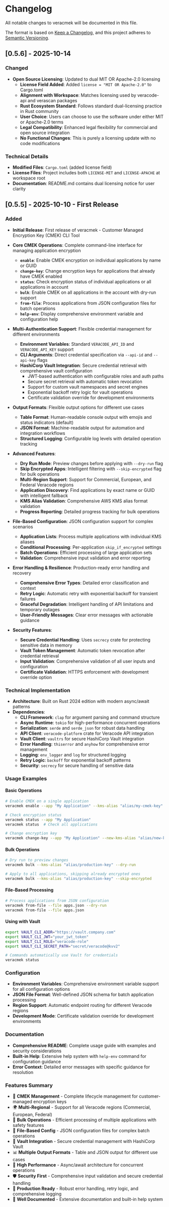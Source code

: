 # Changelog

All notable changes to veracmek will be documented in this file.

The format is based on [Keep a Changelog](https://keepachangelog.com/en/1.0.0/),
and this project adheres to [Semantic Versioning](https://semver.org/spec/v2.0.0.html).

## [0.5.6] - 2025-10-14

### Changed
- **Open Source Licensing**: Updated to dual MIT OR Apache-2.0 licensing
  - **License Field Added**: Added `license = "MIT OR Apache-2.0"` to Cargo.toml
  - **Alignment with Workspace**: Matches licensing used by veracode-api and verascan packages
  - **Rust Ecosystem Standard**: Follows standard dual-licensing practice in Rust community
  - **User Choice**: Users can choose to use the software under either MIT or Apache-2.0 terms
  - **Legal Compatibility**: Enhanced legal flexibility for commercial and open source integration
  - **No Functional Changes**: This is purely a licensing update with no code modifications

### Technical Details
- **Modified Files**: `Cargo.toml` (added license field)
- **License Files**: Project includes both `LICENSE-MIT` and `LICENSE-APACHE` at workspace root
- **Documentation**: README.md contains dual licensing notice for user clarity

## [0.5.5] - 2025-10-10 - First Release

### Added
- **Initial Release**: First release of veracmek - Customer Managed Encryption Key (CMEK) CLI Tool
- **Core CMEK Operations**: Complete command-line interface for managing application encryption
  - **`enable`**: Enable CMEK encryption on individual applications by name or GUID
  - **`change-key`**: Change encryption keys for applications that already have CMEK enabled
  - **`status`**: Check encryption status of individual applications or all applications in account
  - **`bulk`**: Enable CMEK on all applications in the account with dry-run support
  - **`from-file`**: Process applications from JSON configuration files for batch operations
  - **`help-env`**: Display comprehensive environment variable and configuration help

- **Multi-Authentication Support**: Flexible credential management for different environments
  - **Environment Variables**: Standard `VERACODE_API_ID` and `VERACODE_API_KEY` support
  - **CLI Arguments**: Direct credential specification via `--api-id` and `--api-key` flags
  - **HashiCorp Vault Integration**: Secure credential retrieval with comprehensive vault configuration
    - JWT-based authentication with configurable roles and auth paths
    - Secure secret retrieval with automatic token revocation
    - Support for custom vault namespaces and secret engines
    - Exponential backoff retry logic for vault operations
    - Certificate validation override for development environments

- **Output Formats**: Flexible output options for different use cases
  - **Table Format**: Human-readable console output with emojis and status indicators (default)
  - **JSON Format**: Machine-readable output for automation and integration workflows
  - **Structured Logging**: Configurable log levels with detailed operation tracking

- **Advanced Features**:
  - **Dry Run Mode**: Preview changes before applying with `--dry-run` flag
  - **Skip Encrypted Apps**: Intelligent filtering with `--skip-encrypted` flag for bulk operations
  - **Multi-Region Support**: Support for Commercial, European, and Federal Veracode regions
  - **Application Discovery**: Find applications by exact name or GUID with intelligent fallback
  - **KMS Alias Validation**: Comprehensive AWS KMS alias format validation
  - **Progress Reporting**: Detailed progress tracking for bulk operations

- **File-Based Configuration**: JSON configuration support for complex scenarios
  - **Application Lists**: Process multiple applications with individual KMS aliases
  - **Conditional Processing**: Per-application `skip_if_encrypted` settings
  - **Batch Operations**: Efficient processing of large application sets
  - **Validation**: Comprehensive input validation and error reporting

- **Error Handling & Resilience**: Production-ready error handling and recovery
  - **Comprehensive Error Types**: Detailed error classification and context
  - **Retry Logic**: Automatic retry with exponential backoff for transient failures
  - **Graceful Degradation**: Intelligent handling of API limitations and temporary outages
  - **User-Friendly Messages**: Clear error messages with actionable guidance

- **Security Features**:
  - **Secure Credential Handling**: Uses `secrecy` crate for protecting sensitive data in memory
  - **Vault Token Management**: Automatic token revocation after credential retrieval
  - **Input Validation**: Comprehensive validation of all user inputs and configuration
  - **Certificate Validation**: HTTPS enforcement with development override option

### Technical Implementation
- **Architecture**: Built on Rust 2024 edition with modern async/await patterns
- **Dependencies**:
  - **CLI Framework**: `clap` for argument parsing and command structure
  - **Async Runtime**: `tokio` for high-performance concurrent operations
  - **Serialization**: `serde` and `serde_json` for robust data handling
  - **API Client**: `veracode-platform` crate for Veracode API integration
  - **Vault Client**: `vaultrs` for secure HashiCorp Vault integration
  - **Error Handling**: `thiserror` and `anyhow` for comprehensive error management
  - **Logging**: `env_logger` and `log` for structured logging
  - **Retry Logic**: `backoff` for exponential backoff patterns
  - **Security**: `secrecy` for secure handling of sensitive data

### Usage Examples

#### Basic Operations
```bash
# Enable CMEK on a single application
veracmek enable --app "My Application" --kms-alias "alias/my-cmek-key"

# Check encryption status
veracmek status --app "My Application"
veracmek status  # Check all applications

# Change encryption key
veracmek change-key --app "My Application" --new-kms-alias "alias/new-key"
```

#### Bulk Operations
```bash
# Dry run to preview changes
veracmek bulk --kms-alias "alias/production-key" --dry-run

# Apply to all applications, skipping already encrypted ones
veracmek bulk --kms-alias "alias/production-key" --skip-encrypted
```

#### File-Based Processing
```bash
# Process applications from JSON configuration
veracmek from-file --file apps.json --dry-run
veracmek from-file --file apps.json
```

#### Using with Vault
```bash
export VAULT_CLI_ADDR="https://vault.company.com"
export VAULT_CLI_JWT="your_jwt_token"
export VAULT_CLI_ROLE="veracode-role"
export VAULT_CLI_SECRET_PATH="secret/veracode@kvv2"

# Commands automatically use Vault for credentials
veracmek status
```

### Configuration
- **Environment Variables**: Comprehensive environment variable support for all configuration options
- **JSON File Format**: Well-defined JSON schema for batch application processing
- **Region Support**: Automatic endpoint routing for different Veracode regions
- **Development Mode**: Certificate validation override for development environments

### Documentation
- **Comprehensive README**: Complete usage guide with examples and security considerations
- **Built-in Help**: Extensive help system with `help-env` command for configuration guidance
- **Error Context**: Detailed error messages with specific guidance for resolution

### Features Summary
- 🔐 **CMEK Management** - Complete lifecycle management for customer-managed encryption keys
- 🌍 **Multi-Regional** - Support for all Veracode regions (Commercial, European, Federal)
- 🔄 **Bulk Operations** - Efficient processing of multiple applications with safety features
- 📁 **File-Based Config** - JSON configuration files for complex batch operations
- 🔑 **Vault Integration** - Secure credential management with HashiCorp Vault
- 📊 **Multiple Output Formats** - Table and JSON output for different use cases
- 🚀 **High Performance** - Async/await architecture for concurrent operations
- 🛡️ **Security First** - Comprehensive input validation and secure credential handling
- 🔧 **Production Ready** - Robust error handling, retry logic, and comprehensive logging
- 📖 **Well Documented** - Extensive documentation and built-in help system